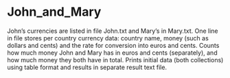 # John_and_Mary
John’s currencies are listed in file John.txt and Mary’s in Mary.txt. One line in file
stores per country currency data: country name, money (such as dollars and cents) and the
rate for conversion into euros and cents. Counts how much money
John and Mary has in euros and cents (separately), and how much money they both have
in total. Prints initial data (both collections) using table format and results in separate result
text file.
